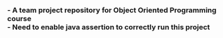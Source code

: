 <h3>
- A team project repository for Object Oriented Programming course </br>
- Need to enable java assertion to correctly run this project
</h3>
